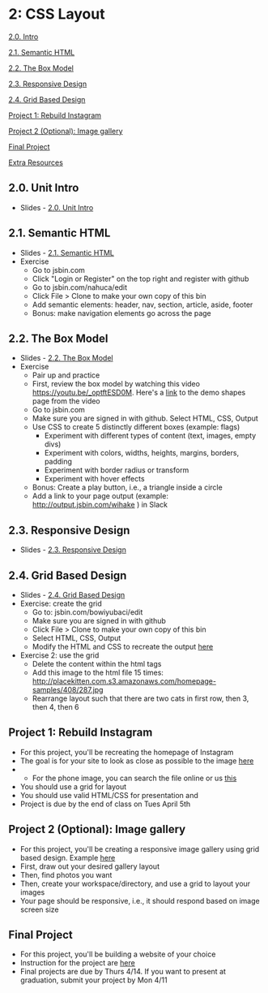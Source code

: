 2: CSS Layout
==========


[2.0. Intro](#intro)

[2.1. Semantic HTML](#semantic)

[2.2. The Box Model](#boxmodel)

[2.3. Responsive Design](#responsive)

[2.4. Grid Based Design](#grid)

[Project 1: Rebuild Instagram](#project1)

[Project 2 (Optional): Image gallery](#project2)

[Final Project](#finalproject)

[Extra Resources](#resources)


<a id="intro">2.0. Unit Intro</a>
-----------------------

+ Slides - [2.0. Unit Intro](https://drive.google.com/open?id=1-EicGJsMiXcyBBovwlvk3EWqCfZu3_lPZJg0Xjwj0Xk)


<a id="semantic">2.1. Semantic HTML</a>
-----------------------

+ Slides - [2.1. Semantic HTML](https://docs.google.com/presentation/d/1JSFiGoiq_iySY0jOkJALZjnnN9LELr-OzetBvAvSnAY/edit?usp=sharing)
+ Exercise
    + Go to jsbin.com
    + Click "Login or Register" on the top right and register with github
    + Go to jsbin.com/nahuca/edit
    + Click File > Clone to make your own copy of this bin
    + Add semantic elements: header, nav, section, article, aside, footer
    + Bonus: make navigation elements go across the page


<a id="boxmodel">2.2. The Box Model</a>
-----------------------

+ Slides - [2.2. The Box Model](https://docs.google.com/presentation/d/1V41nZ7ZJWOKest4lIMBsIseUwTtqCb4Fe-5MeEIu5IY/edit?usp=sharing)
+ Exercise 
  + Pair up and practice 
  + First, review the box model by watching this video https://youtu.be/_optftESD0M. Here's a [link](http://assignments.udacity-extras.appspot.com/courses/html-css/samples/shapes.html) to the demo shapes page from the video 
  + Go to jsbin.com 
  + Make sure you are signed in with github. Select HTML, CSS, Output
  + Use CSS to create 5 distinctly different boxes (example: flags)
    + Experiment with different types of content (text, images, empty divs)
    + Experiment with colors, widths, heights, margins, borders, padding
    + Experiment with border radius or transform
    + Experiment with hover effects
  + Bonus: Create a play button, i.e., a triangle inside a circle
  + Add a link to your page output (example: http://output.jsbin.com/wihake ) in Slack

<a id="responsive">2.3. Responsive Design</a>
-----------------------

+ Slides - [2.3. Responsive Design](https://docs.google.com/presentation/d/1uDeL93JEPPB4KMyCuO6tboFLYjWO3DRQvvfvTrkJKpI/edit?usp=sharing)

<a id="grid">2.4. Grid Based Design</a>
-----------------------

+ Slides - [2.4. Grid Based Design](https://docs.google.com/presentation/d/1IgbeebvwBiQ5MfyfZh4H0sXhEG_PPlpUWW7bw-UA4ls/edit?usp=sharing)
+ Exercise: create the grid
  + Go to: jsbin.com/bowiyubaci/edit
  + Make sure you are signed in with github
  + Click File > Clone to make your own copy of this bin
  + Select HTML, CSS, Output
  + Modify the HTML and CSS to recreate the output [here](https://docs.google.com/presentation/d/1IgbeebvwBiQ5MfyfZh4H0sXhEG_PPlpUWW7bw-UA4ls/edit#slide=id.gcb3e16c92_0_536)
+ Exercise 2: use the grid
  + Delete the content within the html <body> tags
  + Add this image to the html file 15 times: http://placekitten.com.s3.amazonaws.com/homepage-samples/408/287.jpg
  + Rearrange layout such that there are two cats in first row, then 3, then 4, then 6
 
  
<a id="project1">Project 1: Rebuild Instagram</a>
-----------------------

+ For this project, you'll be recreating the homepage of Instagram
+ The goal is for your site to look as close as possible to the image [here](https://drive.google.com/file/d/0B1MYP7sU_C0vUk9Dc2FYTG9QeTg/view?usp=sharing)
+ + For the phone image, you can search the file online or us [this](https://drive.google.com/open?id=0B1MYP7sU_C0vWVRMRFM2Sng4bUU)
+ You should use a grid for layout
+ You should use valid HTML/CSS for presentation and 
+ Project is due by the end of class on Tues April 5th

<a id="project2">Project 2 (Optional): Image gallery</a>
-----------------------

+ For this project, you'll be creating a responsive image gallery using grid based design. Example [here](https://docs.google.com/presentation/d/1-EicGJsMiXcyBBovwlvk3EWqCfZu3_lPZJg0Xjwj0Xk/edit#slide=id.gca7ceba18_0_7)
+ First, draw out your desired gallery layout
+ Then, find photos you want
+ Then, create your workspace/directory, and use a grid to layout your images
+ Your page should be responsive, i.e., it should respond based on image screen size


<a id="finalproject">Final Project</a>
-----------------------

+ For this project, you'll be building a website of your choice
+ Instruction for the project are [here](https://docs.google.com/document/d/1op_jpYJFxNR6EGnTOj3s9WRds9n9lJ-_LZPeA1wrLXE/edit?usp=sharing)
+ Final projects are due by Thurs 4/14. If you want to present at graduation, submit your project by Mon 4/11 